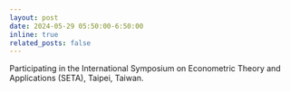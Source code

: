 ```yaml
---
layout: post
date: 2024-05-29 05:50:00-6:50:00
inline: true
related_posts: false
---
```


Participating in the International Symposium on Econometric Theory and Applications (SETA), Taipei, Taiwan.